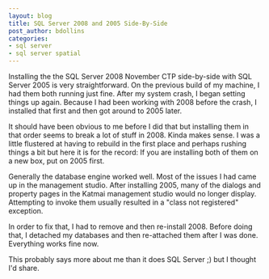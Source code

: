 ```yaml
---
layout: blog
title: SQL Server 2008 and 2005 Side-By-Side
post_author: bdollins
categories:
- sql server
- sql server spatial
---
```


Installing the the SQL Server 2008 November CTP side-by-side with SQL Server 2005 is very straightforward. On the previous build of my machine, I had them both running just fine. After my system crash, I began setting things up again. Because I had been working with 2008 before the crash, I installed that first and then got around to 2005 later.

It should have been obvious to me before I did that but installing them in that order seems to break a lot of stuff in 2008. Kinda makes sense. I was a little flustered at having to rebuild in the first place and perhaps rushing things a bit but here it is for the record: If you are installing both of them on a new box, put on 2005 first.

Generally the database engine worked well. Most of the issues I had came up in the management studio. After installing 2005, many of the dialogs and property pages in the Katmai management studio would no longer display. Attempting to invoke them usually resulted in a "class not registered" exception.

In order to fix that, I had to remove and then re-install 2008. Before doing that, I detached my databases and then re-attached them after I was done. Everything works fine now.

This probably says more about me than it does SQL Server ;) but I thought I'd share.